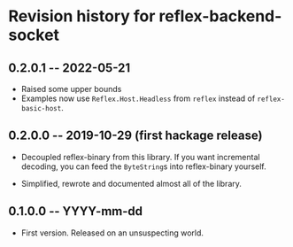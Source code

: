 # Revision history for reflex-backend-socket

## 0.2.0.1  -- 2022-05-21

* Raised some upper bounds
* Examples now use `Reflex.Host.Headless` from `reflex` instead of
  `reflex-basic-host`.

## 0.2.0.0  -- 2019-10-29 (first hackage release)

* Decoupled reflex-binary from this library. If you want incremental
  decoding, you can feed the `ByteString`s into reflex-binary
  yourself.

* Simplified, rewrote and documented almost all of the library.

## 0.1.0.0  -- YYYY-mm-dd

* First version. Released on an unsuspecting world.
